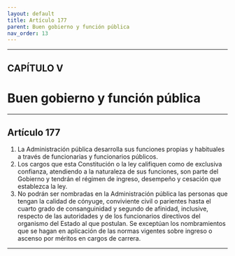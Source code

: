 ```yaml
---
layout: default
title: Artículo 177
parent: Buen gobierno y función pública
nav_order: 13
---
```


---

## CAPÍTULO V 
# Buen gobierno y función pública

---

## Artículo 177

1. La Administración pública desarrolla sus funciones propias y habituales a través de funcionarias y funcionarios públicos.
2. Los cargos que esta Constitución o la ley califiquen como de exclusiva confianza, atendiendo a la naturaleza de sus funciones, son parte del Gobierno y tendrán el régimen de ingreso, desempeño y cesación que establezca la ley.
3. No podrán ser nombradas en la Administración pública las personas que tengan la calidad de cónyuge, conviviente civil o parientes hasta el cuarto grado de consanguinidad y segundo de afinidad, inclusive, respecto de las autoridades y de los funcionarios directivos del organismo del Estado al que postulan. Se exceptúan los nombramientos que se hagan en aplicación de las normas vigentes sobre ingreso o ascenso por méritos en cargos de carrera.

---

